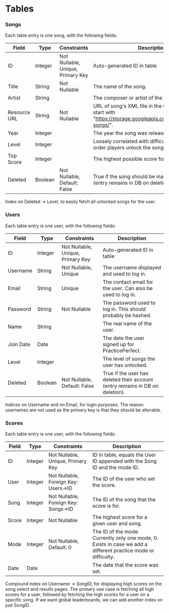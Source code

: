 # Tables

### Songs
Each table entry is one song, with the following fields:

| Field        | Type        | Constraints | Description |
| ------------ | ----------- | ----------- | ----------- |
| ID           | Integer     | Not Nullable, Unique, Primary Key | Auto-generated ID in table |
| Title        | String      | Not Nullable | The name of the song.
| Artist       | String      | | The composer or artist of the song.
| Resource URL | String      | Not Nullable | URL of song's XML file in the GCloud bucket. Will start with "https://storage.googleapis.com/practiceperfect-songs/".
| Year         | Integer     | | The year the song was released, if known.
| Level        | Integer     | | Loosely correlated with difficulty, determines the order players unlock the songs in.
| Top Score    | Integer     | | The highest possible score for the song.
| Deleted      | Boolean     | Not Nullable, Default: False | True if the song should be inaccessible by users (entry remains in DB on deletion).

Index on Deleted -> Level, to easily fetch all unlocked songs for the user.

### Users
Each table entry is one user, with the following fields:

| Field       | Type        | Constraints | Description |
| ----------- | ----------- | ----------- | ----------- |
| ID          | Integer     | Not Nullable, Unique, Primary Key | Auto-generated ID in table |
| Username    | String      | Not Nullable, Unique | The username displayed and used to log in.
| Email       | String      | Unique | The contact email for the user. Can also be used to log in.
| Password    | String      | Not Nullable | The password used to log in. This should probably be hashed.
| Name        | String      | | The real name of the user.
| Join Date   | Date        | | The date the user signed up for PracticePerfect.
| Level       | Integer     | | The level of songs the user has unlocked.
| Deleted     | Boolean     | Not Nullable, Default: False | True if the user has deleted their account (entry remains in DB on deletion).

Indices on Username and on Email, for login purposes. The reason usernames are not used as the primary key is that they should be alterable.

### Scores
Each table entry is one user, with the following fields:

| Field       | Type        | Constraints | Description |
| ----------- | ----------- | ----------- | ----------- |
| ID          | Integer     | Not Nullable, Unique, Primary Key | ID in table, equals the User ID appended with the Song ID and the mode ID. |
| User        | Integer     | Not Nullable, Foreign Key: Users->ID | The ID of the user who set the score.
| Song        | Integer     | Not Nullable, Foreign Key: Songs->ID | The ID of the song that the score is for.
| Score       | Integer     | Not Nullable | The highest score for a given user and song.
| Mode        | Integer     | Not Nullable, Default: 0 | The ID of the mode. Currently only one mode, 0. Exists in case we add a different practice mode or difficulty.
| Date        | Date        | | The date that the score was set.

Compound index on Username -> SongID, for displaying high scores on the song select and results pages. The primary use case is fetching all high scores for a user, followed by fetching the high scores for a user on a specific song. If we want global leaderboards, we can add another index on just SongID.